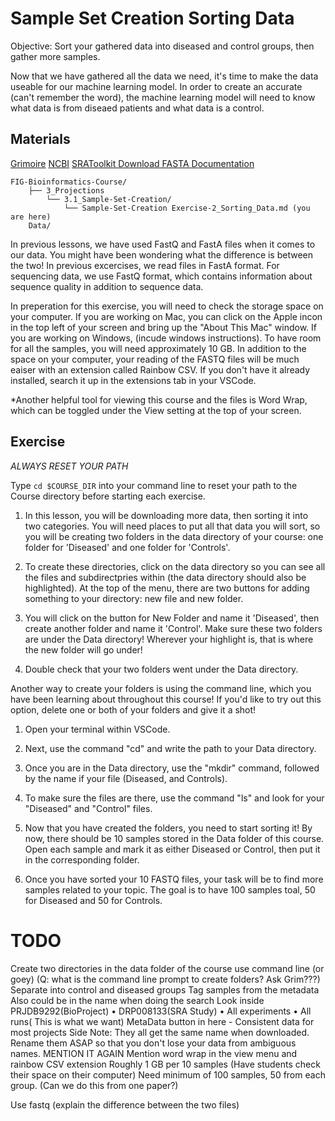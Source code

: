 # Sample Set Creation Sorting Data 

Objective: Sort your gathered data into diseased and control groups, then gather more samples.

Now that we have gathered all the data we need, it's time to make the data useable for our machine learning model. In order to create an accurate (can't remember the word), the machine learning model will need to know what data is from diseaed patients and what data is a control.

## Materials
[Grimoire](https://chat.openai.com/g/g-n7Rs0IK86-grimoire)
[NCBI](https://www.ncbi.nlm.nih.gov/)
[SRAToolkit Download FASTA Documentation](https://www.ncbi.nlm.nih.gov/books/NBK242621/)

```
FIG-Bioinformatics-Course/
    ├── 3_Projections
        └── 3.1_Sample-Set-Creation/
            └── Sample-Set-Creation Exercise-2_Sorting_Data.md (you are here)
    Data/
```
In previous lessons, we have used FastQ and FastA files when it comes to our data. You might have been wondering what the difference is between the two! In previous excercises, we read files in FastA format. For sequencing data, we use FastQ format, which contains information about sequence quality in addition to sequence data.

In preperation for this exercise, you will need to check the storage space on your computer. If you are working on Mac, you can click on the Apple incon in the top left of your screen and bring up the "About This Mac" window. If you are working on Windows, (incude windows instructions). To have room for all the samples, you will need approximately 10 GB.
In addition to the space on your computer, your reading of the FASTQ files will be much eaiser with an extension called Rainbow CSV. If you don't have it already installed, search it up in the extensions tab in your VSCode.

*Another helpful tool for viewing this course and the files is Word Wrap, which can be toggled under the View setting at the top of your screen.

## Exercise

*ALWAYS RESET YOUR PATH* 

Type `cd $COURSE_DIR` into your command line to reset your path to the Course directory before starting each exercise.

1. In this lesson, you will be downloading more data, then sorting it into two categories. You will need places to put all that data you will sort, so you will be creating two folders in the data directory of your course: one folder for 'Diseased' and one folder for 'Controls'. 

2. To create these directories, click on the data directory so you can see all the files and subdirectpries within (the data directory should also be highlighted). At the top of the menu, there are two buttons for adding something to your directory: new file and new folder.

3. You will click on the button for New Folder and name it 'Diseased', then create another folder and name it 'Control'. Make sure these two folders are under the Data directory! Wherever your highlight is, that is where the new folder will go under!

4. Double check that your two folders went under the Data directory.

Another way to create your folders is using the command line, which you have been learning about throughout this course! If you'd like to try out this option, delete one or both of your folders and give it a shot!

1. Open your terminal within VSCode.

2. Next, use the command "cd" and write the path to your Data directory.

3. Once you are in the Data directory, use the "mkdir" command, followed by the name if your file (Diseased, and Controls).

4. To make sure the files are there, use the command "ls" and look for your "Diseased" and "Control" files.

5. Now that you have created the folders, you need to start sorting it! By now, there should be 10 samples stored in the Data folder of this course. Open each sample and mark it as either Diseased or Control, then put it in the corresponding folder.

6. Once you have sorted your 10 FASTQ files, your task will be to find more samples related to your topic. The goal is to have 100 samples toal, 50 for Diseased and 50 for Controls.


# TODO
Create two directories in the data folder of the course
    use command line (or goey) (Q: what is the command line prompt to create folders? Ask Grim???)
Separate into control and diseased groups
    Tag samples from the metadata
    Also could be in the name when doing the search
    Look inside PRJDB9292(BioProject) • DRP008133(SRA Study) • All experiments • All runs( This is what we want)
        MetaData button in here - Consistent data for most projects
        Side Note: They all get the same name when downloaded. Rename them ASAP so that you don't lose your data from ambiguous names. MENTION IT AGAIN
        Mention word wrap in the view menu and rainbow CSV extension 
Roughly 1 GB per 10 samples (Have students check their space on their computer)
Need minimum of 100 samples, 50 from each group. (Can we do this from one paper?)

Use fastq (explain the difference between the two files)
